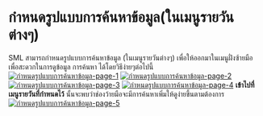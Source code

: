 # กำหนดรูปแบบการค้นหาข้อมูล(ในเมนูรายวันต่างๆ)

SML สามารถกำหนดรูปแบบการค้นหาข้อมูล (ในเมนูรายวันต่างๆ)
เพื่อให้ออกมาในเมนูฝั่งซ้ายมือเพื่อสะดวกในการดูข้อมูล การค้นหา
ได้โดยวิธีง่ายๆต่อไปนี้ [![กำหนดรูปแบบการค้นหาข้อมูล-page-1](/images/กำหนดรูปแบบการค้นหาข้อมูล-page-1.jpg)](/images/กำหนดรูปแบบการค้นหาข้อมูล-page-1.jpg)
[![กำหนดรูปแบบการค้นหาข้อมูล-page-2](/images/กำหนดรูปแบบการค้นหาข้อมูล-page-2.jpg)](/images/กำหนดรูปแบบการค้นหาข้อมูล-page-2.jpg)
[![กำหนดรูปแบบการค้นหาข้อมูล-page-3](/images/กำหนดรูปแบบการค้นหาข้อมูล-page-3.jpg)](/images/กำหนดรูปแบบการค้นหาข้อมูล-page-3.jpg)
[![กำหนดรูปแบบการค้นหาข้อมูล-page-4](/images/กำหนดรูปแบบการค้นหาข้อมูล-page-4.jpg)](/images/กำหนดรูปแบบการค้นหาข้อมูล-page-4.jpg)
**เข้าไปที่เมนูรายวันที่กำหนดไว้**
นั้นจะพบว่าช่องว้ายมือจะมีการค้นหาเพิ่มให้ดูง่ายขึ้นตามต้องการ[![กำหนดรูปแบบการค้นหาข้อมูล-page-5](/images/กำหนดรูปแบบการค้นหาข้อมูล-page-5.jpg)](/images/กำหนดรูปแบบการค้นหาข้อมูล-page-5.jpg)

